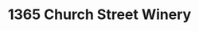 ---
title: "1365 Church Street Winery"
url: /port-williams/1365-church-street-winery/
shop: wine
---